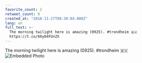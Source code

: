 ```yaml
---
favorite_count: 2
retweet_count: 0
created_at: "2018-11-27T08:30:04.000Z"
lang: en
full_text: >-
  The morning twilight here is amazing (0925). #trondheim 🇧🇻
  https://t.co/60y84FUnZX
---
```


The morning twilight here is amazing (0925). #trondheim 🇧🇻
![Embedded Photo](https://twitter-media-coderbyheart.s3.eu-north-1.amazonaws.com/1067334729974853632-Ds_vRUoXcAAN_Py.jpg)
